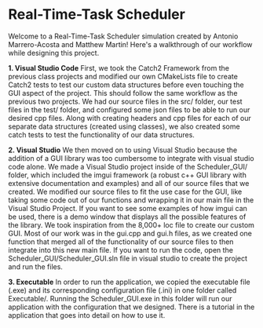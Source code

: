 # Real-Time-Task Scheduler
Welcome to a Real-Time-Task Scheduler simulation created by Antonio Marrero-Acosta and Matthew Martin! Here's a walkthrough of our workflow while designing this project.

**1. Visual Studio Code**
First, we took the Catch2 Framework from the previous class projects and modified our own CMakeLists file to create Catch2 tests to test our custom data structures before even touching the GUI aspect of the project.
This should follow the same workflow as the previous two projects. We had our source files in the src/ folder, our test files in the test/ folder, and configured some json files to be able to run our desired cpp files. Along with creating headers and cpp files for each of our separate data structures (created using classes), we also created some catch tests to test the functionality of our data structures.

**2. Visual Studio**
We then moved on to using Visual Studio because the addition of a GUI library was too cumbersome to integrate with visual studio code alone. We made a Visual Studio project inside of the Scheduler_GUI/ folder, which included the imgui framework (a robust c++ GUI library with extensive documentation and examples) and all of our source files that we created.
We modified our source files to fit the use case for the GUI, like taking some code out of our functions and wrapping it in our main file in the Visual Studio Project. If you want to see some examples of how imgui can be used, there is a demo window that displays all the possible features of the library. We took inspiration from the 8,000+ loc file to create our custom GUI. Most of our work was in the gui.cpp and gui.h files, as we created one function that merged all of the functionality of our source files to then integrate into this new main file. If you want to run the code, open the Scheduler_GUI/Scheduler_GUI.sln file in visual studio to create the project and run the files.

**3. Executable**
In order to run the application, we copied the executable file (.exe) and its corresponding configuration file (.ini) in one folder called Executable/. Running the Scheduler_GUI.exe in this folder will run our application with the configuration that we designed. There is a tutorial in the application that goes into detail on how to use it.
